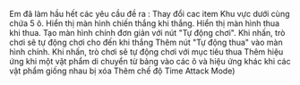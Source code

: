 Em đã làm hầu hết các yêu cầu đề ra :
Thay đổi cac item
Khu vực dưới cùng chứa 5 ô.
Hiển thị màn hình chiến thắng khi thắng.
Hiển thị màn hình thua khi  thua.
Tạo màn hình chính đơn giản với nút "Tự động chơi". Khi nhấn, trò chơi sẽ tự động chơi cho đến khi thắng
Thêm nút "Tự động thua" vào màn hình chính. Khi nhấn, trò chơi sẽ tự động chơi với mục tiêu thua
Thêm hiệu ứng khi một vật phẩm di chuyển từ bảng vào các ô và hiệu ứng khác khi các vật phẩm giống nhau bị xóa
Thêm chế độ Time Attack Mode)
